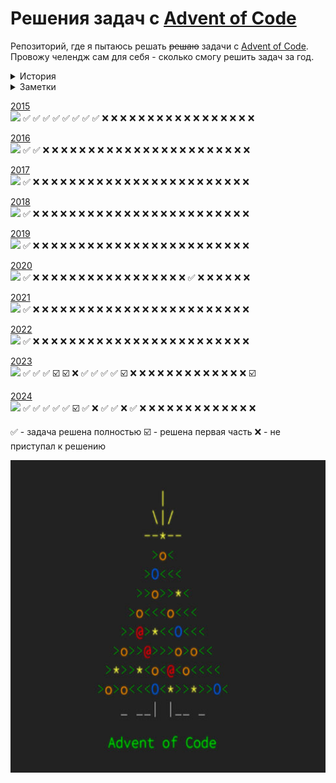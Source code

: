 # Решения задач с [Advent of Code](http://www.adventofcode.com)
Репозиторий, где я пытаюсь решать ~~решаю~~ задачи с [Advent of Code](http://www.adventofcode.com). Провожу челендж сам 
для себя - сколько смогу решить задач за год.

<details><summary>История</summary>

Всего звезд: 500
*   01.01.2025 - 43/500 🌟 Общий прогресс: ![](https://geps.dev/progress/9)
*   06.01.2025 - 61/500 🌟 Общий прогресс: ![](https://geps.dev/progress/12)
</details>

<details><summary>Заметки</summary>

1. [AoC 2018, день 1й](https://adventofcode.com/2018/day/1) - перерешать не через брутфорс, может есть какой варик заметить последовательность
</details>

[2015](2015)                        
![](https://geps.dev/progress/32)
✅ ✅ ✅ ✅ ✅ ✅ ✅ ✅ ❌ ❌ ❌ ❌ ❌ ❌ ❌ ❌ ❌ ❌ ❌ ❌ ❌ ❌ ❌ ❌ ❌

[2016](2026)  
![](https://geps.dev/progress/8)
✅ ✅ ❌ ❌ ❌ ❌ ❌ ❌ ❌ ❌ ❌ ❌ ❌ ❌ ❌ ❌ ❌ ❌ ❌ ❌ ❌ ❌ ❌ ❌ ❌

[2017](2017)  
![](https://geps.dev/progress/4)
✅ ❌ ❌ ❌ ❌ ❌ ❌ ❌ ❌ ❌ ❌ ❌ ❌ ❌ ❌ ❌ ❌ ❌ ❌ ❌ ❌ ❌ ❌ ❌ ❌

[2018](2018)  
![](https://geps.dev/progress/4)
✅ ❌ ❌ ❌ ❌ ❌ ❌ ❌ ❌ ❌ ❌ ❌ ❌ ❌ ❌ ❌ ❌ ❌ ❌ ❌ ❌ ❌ ❌ ❌ ❌

[2019](2019)  
![](https://geps.dev/progress/4)
✅ ❌ ❌ ❌ ❌ ❌ ❌ ❌ ❌ ❌ ❌ ❌ ❌ ❌ ❌ ❌ ❌ ❌ ❌ ❌ ❌ ❌ ❌ ❌ ❌

[2020](2020)  
![](https://geps.dev/progress/8)
✅ ❌ ❌ ❌ ❌ ❌ ❌ ❌ ❌ ❌ ❌ ❌ ❌ ❌ ❌ ❌ ❌ ❌ ✅ ❌ ❌ ❌ ❌ ❌ ❌

[2021](2021)  
![](https://geps.dev/progress/4)
✅ ❌ ❌ ❌ ❌ ❌ ❌ ❌ ❌ ❌ ❌ ❌ ❌ ❌ ❌ ❌ ❌ ❌ ❌ ❌ ❌ ❌ ❌ ❌ ❌

[2022](2022)  
![](https://geps.dev/progress/4)
✅ ❌ ❌ ❌ ❌ ❌ ❌ ❌ ❌ ❌ ❌ ❌ ❌ ❌ ❌ ❌ ❌ ❌ ❌ ❌ ❌ ❌ ❌ ❌ ❌

[2023](2023)  
![](https://geps.dev/progress/34)
✅ ✅ ✅ ☑️ ☑️ ❌ ✅ ✅ ✅ ✅ ☑️ ❌ ❌ ❌ ❌ ❌ ❌ ❌ ❌ ❌ ❌ ❌ ❌ ❌ ☑️

[2024](2024)  
![](https://geps.dev/progress/32)
✅ ✅ ✅ ✅ ✅ ☑️ ✅ ❌ ✅ ✅ ❌ ✅ ❌ ❌ ❌ ❌ ❌ ❌ ❌ ❌ ❌ ❌ ❌ ❌ ❌

✅ - задача решена полностью
☑️ - решена первая часть
❌ - не приступал к решению

<img src="pic.jpg" width="10000" height="500">